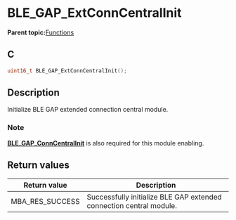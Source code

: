 # BLE\_GAP\_ExtConnCentralInit

**Parent topic:**[Functions](GUID-D235316A-5434-4ADA-AEF5-10D073D0126B.md)

## C

```c
uint16_t BLE_GAP_ExtConnCentralInit();
```

## Description

Initialize BLE GAP extended connection central module.

### Note

**[BLE\_GAP\_ConnCentralInit](GUID-68D0AE07-6A4F-4FD4-A977-F676AB3EC466.md)** is also required for this module enabling.

## Return values

|Return value|Description|
|------------|-----------|
|MBA\_RES\_SUCCESS|Successfully initialize BLE GAP extended connection central module.|

